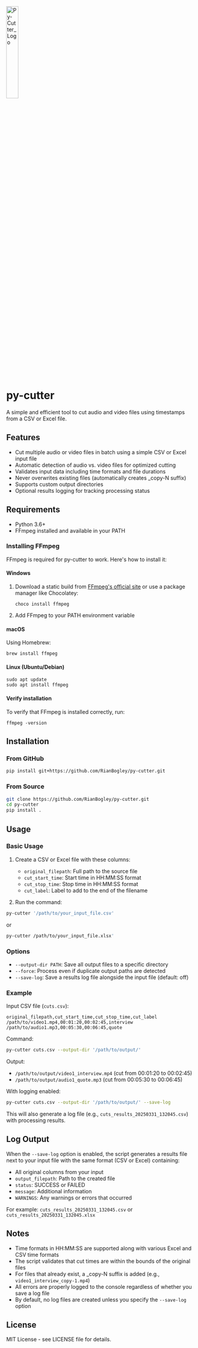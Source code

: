 <img src="https://github.com/user-attachments/assets/2ff16776-3858-49b6-80f6-742b303453df" alt="Py-Cutter_Logo" width="25%" />

# py-cutter

A simple and efficient tool to cut audio and video files using timestamps from a CSV or Excel file.

## Features

- Cut multiple audio or video files in batch using a simple CSV or Excel input file
- Automatic detection of audio vs. video files for optimized cutting
- Validates input data including time formats and file durations
- Never overwrites existing files (automatically creates _copy-N suffix)
- Supports custom output directories
- Optional results logging for tracking processing status

## Requirements

- Python 3.6+
- FFmpeg installed and available in your PATH

### Installing FFmpeg

FFmpeg is required for py-cutter to work. Here's how to install it:

#### Windows
1. Download a static build from [FFmpeg's official site](https://ffmpeg.org/download.html) or use a package manager like Chocolatey:
   ```
   choco install ffmpeg
   ```
2. Add FFmpeg to your PATH environment variable

#### macOS
Using Homebrew:
```
brew install ffmpeg
```

#### Linux (Ubuntu/Debian)
```
sudo apt update
sudo apt install ffmpeg
```

#### Verify installation
To verify that FFmpeg is installed correctly, run:
```
ffmpeg -version
```

## Installation

### From GitHub

```bash
pip install git+https://github.com/RianBogley/py-cutter.git
```

### From Source

```bash
git clone https://github.com/RianBogley/py-cutter.git
cd py-cutter
pip install .
```

## Usage

### Basic Usage

1. Create a CSV or Excel file with these columns:
   - `original_filepath`: Full path to the source file
   - `cut_start_time`: Start time in HH:MM:SS format
   - `cut_stop_time`: Stop time in HH:MM:SS format
   - `cut_label`: Label to add to the end of the filename

2. Run the command:

```bash
py-cutter '/path/to/your_input_file.csv'
```

or 

```bash
py-cutter /path/to/your_input_file.xlsx'
```

### Options

- `--output-dir PATH`: Save all output files to a specific directory
- `--force`: Process even if duplicate output paths are detected
- `--save-log`: Save a results log file alongside the input file (default: off)

### Example

Input CSV file (`cuts.csv`):

```
original_filepath,cut_start_time,cut_stop_time,cut_label
/path/to/video1.mp4,00:01:20,00:02:45,interview
/path/to/audio1.mp3,00:05:30,00:06:45,quote
```

Command:

```bash
py-cutter cuts.csv --output-dir '/path/to/output/'
```

Output:
- `/path/to/output/video1_interview.mp4` (cut from 00:01:20 to 00:02:45)
- `/path/to/output/audio1_quote.mp3` (cut from 00:05:30 to 00:06:45)

With logging enabled:

```bash
py-cutter cuts.csv --output-dir '/path/to/output/' --save-log
```

This will also generate a log file (e.g., `cuts_results_20250331_132045.csv`) with processing results.

## Log Output

When the `--save-log` option is enabled, the script generates a results file next to your input file with the same format (CSV or Excel) containing:
- All original columns from your input
- `output_filepath`: Path to the created file
- `status`: SUCCESS or FAILED
- `message`: Additional information
- `WARNINGS`: Any warnings or errors that occurred

For example: `cuts_results_20250331_132045.csv` or `cuts_results_20250331_132045.xlsx`

## Notes

- Time formats in HH:MM:SS are supported along with various Excel and CSV time formats
- The script validates that cut times are within the bounds of the original files
- For files that already exist, a _copy-N suffix is added (e.g., `video1_interview_copy-1.mp4`)
- All errors are properly logged to the console regardless of whether you save a log file
- By default, no log files are created unless you specify the `--save-log` option

## License

MIT License - see LICENSE file for details.
